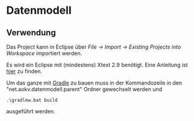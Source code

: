# Datenmodell

## Verwendung

Das Project kann in Eclipse über *File -> Import -> Existing Projects into Workspace* importiert werden.

Es wird ein Eclipse mit (mindestens) Xtext 2.9 benötigt. Eine Anleitung ist [hier][download] zu finden.

Um das ganze mit [Gradle][gradle] zu bauen muss in der Kommandozeile in den "net.aokv.datenmodell.parent" Ordner
gewechselt werden und

    .\gradlew.bat build

ausgeführt werden.



[download]: "https://eclipse.org/Xtext/download.html" "Eclipse Download"
[gradle]: "http://gradle.org/" "Gradle"
